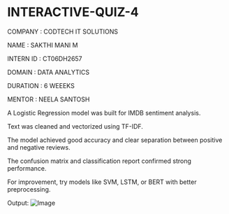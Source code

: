 # INTERACTIVE-QUIZ-4

COMPANY : CODTECH IT SOLUTIONS

NAME : SAKTHI MANI M

INTERN ID : CT06DH2657

DOMAIN : DATA ANALYTICS

DURATION : 6 WEEEKS

MENTOR : NEELA SANTOSH

A Logistic Regression model was built for IMDB sentiment analysis.

Text was cleaned and vectorized using TF-IDF.

The model achieved good accuracy and clear separation between positive and negative reviews.

The confusion matrix and classification report confirmed strong performance.

For improvement, try models like SVM, LSTM, or BERT with better preprocessing.

Output:
![Image](https://github.com/user-attachments/assets/a0b37d07-be71-4292-8c4b-13ac4b85a0af)
